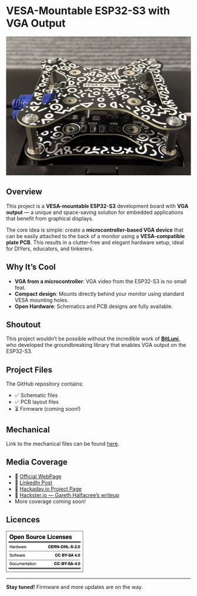 # VESA-Mountable ESP32-S3 with VGA Output

![](Docs/Images/IMG_1070.jpg)

## Overview

This project is a **VESA-mountable ESP32-S3** development board with **VGA output** — a unique and space-saving solution for embedded applications that benefit from graphical displays.

The core idea is simple: create a **microcontroller-based VGA device** that can be easily attached to the back of a monitor using a **VESA-compatible plate PCB**. This results in a clutter-free and elegant hardware setup, ideal for DIYers, educators, and tinkerers.

## Why It’s Cool

- **VGA from a microcontroller**: VGA video from the ESP32-S3 is no small feat.
- **Compact design**: Mounts directly behind your monitor using standard VESA mounting holes.
- **Open Hardware**: Schematics and PCB designs are fully available.

## Shoutout

This project wouldn’t be possible without the incredible work of **[BitLuni](https://github.com/bitluni)**, who developed the groundbreaking library that enables VGA output on the ESP32-S3.

## Project Files

The GitHub repository contains:

- ✅ Schematic files  
- ✅ PCB layout files  
- ⏳ Firmware (coming soon!)

## Mechanical 
Link to the mechanical files can be found [here](Hardware/Main/Manufacturing/Files/Assembly%20Manufacturing/VESA-ESP%20(Manufacturing)%20Dimensions.pdf).

## Media Coverage
- 🔗 [Official WebPage](https://silardgal.com/projects/vesaesp.html)
- 🔗 [LinkedIn Post](https://www.linkedin.com/posts/silard-gal_hobby-project-finally-finished-this-activity-7321973185086722048-SGIh?utm_source=share&utm_medium=member_desktop&rcm=ACoAACrF-M4BCWfQST6Wu2K1D1uSqOy6Awv4JLw)
- 🔗 [Hackaday.io Project Page](https://hackaday.io/project/203136-vesa-esp)
- 🔗 [Hackster.io — Gareth Halfacree’s writeup](https://www.hackster.io/news/silard-gal-s-vesa-esp-puts-an-espressif-esp32-s3-on-the-back-of-any-vesa-compatible-display-0b7a13a0985f)
- More coverage coming soon!

## Licences

![](Docs/Licences/licences.png)

---

**Stay tuned!** Firmware and more updates are on the way.
